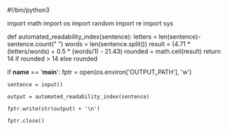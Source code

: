 #!/bin/python3

import math
import os
import random
import re
import sys



def automated_readability_index(sentence):
    letters = len(sentence)-sentence.count(" ")
    words = len(sentence.split())
    result = (4.71 * (letters/words) + 0.5 * (words/1) - 21.43)
    rounded = math.ceil(result)
    return 14 if rounded > 14 else rounded 
   

if __name__ == '__main__':
    fptr = open(os.environ['OUTPUT_PATH'], 'w')

    sentence = input()

    output = automated_readability_index(sentence)

    fptr.write(str(output) + '\n')

    fptr.close()
    

    
  

